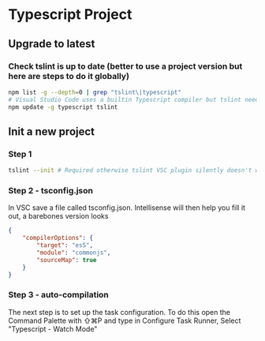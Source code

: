 # Typescript Project

## Upgrade to latest
### Check tslint is up to date (better to use a project version but here are steps to do it globally)
```bash
npm list -g --depth=0 | grep "tslint\|typescript"
# Visual Studio Code uses a builtin Typescript compiler but tslint needs a commandline version
npm update -g typescript tslint 
```

## Init a new project
### Step 1
```bash
tslint --init # Required otherwise tslint VSC plugin silently doesn't work for the project
```

### Step 2 - tsconfig.json
In VSC save a file called tsconfig.json. Intellisense will then help you fill it out, a barebones version looks
```json
{
    "compilerOptions": {
        "target": "es5",
        "module": "commonjs",
        "sourceMap": true
    }
}
```

### Step 3 - auto-compilation
The next step is to set up the task configuration. 
To do this open the Command Palette with ⇧⌘P and type in Configure Task Runner,
Select "Typescript - Watch Mode"
